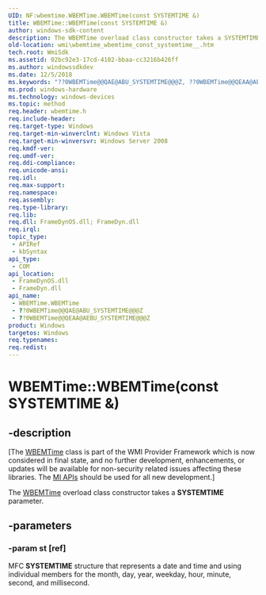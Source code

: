```yaml
---
UID: NF:wbemtime.WBEMTime.WBEMTime(const SYSTEMTIME &)
title: WBEMTime::WBEMTime(const SYSTEMTIME &)
author: windows-sdk-content
description: The WBEMTime overload class constructor takes a SYSTEMTIME parameter.
old-location: wmi\wbemtime_wbemtime_const_systemtime__.htm
tech.root: WmiSdk
ms.assetid: 02bc92e3-17cd-4102-bbaa-cc3216b426ff
ms.author: windowssdkdev
ms.date: 12/5/2018
ms.keywords: "??0WBEMTime@@QAE@ABU_SYSTEMTIME@@@Z, ??0WBEMTime@@QEAA@AEBU_SYSTEMTIME@@@Z, WBEMTime, WBEMTime constructor [Windows Management Instrumentation], WBEMTime constructor [Windows Management Instrumentation],WBEMTime interface, WBEMTime interface [Windows Management Instrumentation],WBEMTime constructor, WBEMTime.WBEMTime, WBEMTime.WBEMTime(const SYSTEMTIME &), WBEMTime::WBEMTime, WBEMTime::WBEMTime(const SYSTEMTIME &), WBEMTime::WBEMTime(const SYSTEMTIME&), wbemtime/WBEMTime::WBEMTime, wmi.wbemtime_wbemtime_const_systemtime__"
ms.prod: windows-hardware
ms.technology: windows-devices
ms.topic: method
req.header: wbemtime.h
req.include-header: 
req.target-type: Windows
req.target-min-winverclnt: Windows Vista
req.target-min-winversvr: Windows Server 2008
req.kmdf-ver: 
req.umdf-ver: 
req.ddi-compliance: 
req.unicode-ansi: 
req.idl: 
req.max-support: 
req.namespace: 
req.assembly: 
req.type-library: 
req.lib: 
req.dll: FrameDynOS.dll; FrameDyn.dll
req.irql: 
topic_type:
 - APIRef
 - kbSyntax
api_type:
 - COM
api_location:
 - FrameDynOS.dll
 - FrameDyn.dll
api_name:
 - WBEMTime.WBEMTime
 - ??0WBEMTime@@QAE@ABU_SYSTEMTIME@@@Z
 - ??0WBEMTime@@QEAA@AEBU_SYSTEMTIME@@@Z
product: Windows
targetos: Windows
req.typenames: 
req.redist: 
---
```


# WBEMTime::WBEMTime(const SYSTEMTIME &)


## -description


<p class="CCE_Message">[The <a href="https://msdn.microsoft.com/b633bc8c-9d02-4bcf-8528-10773fb5ae7a">WBEMTime</a> class 
    is part of the WMI Provider Framework which is now considered in final state, and no further development, 
    enhancements, or updates will be available for non-security related issues affecting these libraries. The 
    <a href="https://msdn.microsoft.com/7F311E1B-5CE6-488D-9411-DE1822D95C3B">MI APIs</a> should be used for all new 
    development.]

The <a href="https://msdn.microsoft.com/b633bc8c-9d02-4bcf-8528-10773fb5ae7a">WBEMTime</a> overload class constructor takes a <b>SYSTEMTIME</b> parameter.


## -parameters




### -param st [ref]

MFC <b>SYSTEMTIME</b> structure that represents a date and time and using individual members for the month, day, year, weekday, hour, minute, second, and millisecond.

